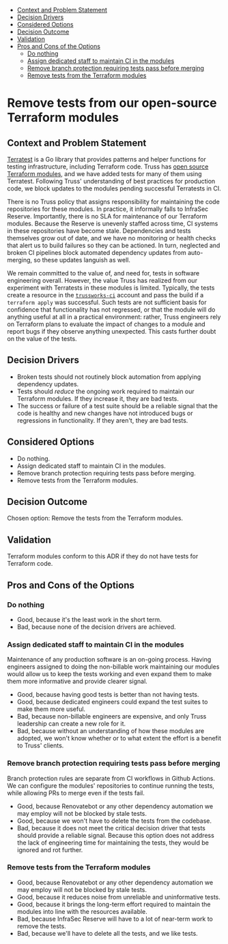 <!-- mdformat-toc start --slug=github --no-anchors --maxlevel=6 --minlevel=2 -->

- [Context and Problem Statement](#context-and-problem-statement)
- [Decision Drivers](#decision-drivers)
- [Considered Options](#considered-options)
- [Decision Outcome](#decision-outcome)
- [Validation](#validation)
- [Pros and Cons of the Options](#pros-and-cons-of-the-options)
  - [Do nothing](#do-nothing)
  - [Assign dedicated staff to maintain CI in the modules](#assign-dedicated-staff-to-maintain-ci-in-the-modules)
  - [Remove branch protection requiring tests pass before merging](#remove-branch-protection-requiring-tests-pass-before-merging)
  - [Remove tests from the Terraform modules](#remove-tests-from-the-terraform-modules)

<!-- mdformat-toc end -->

# Remove tests from our open-source Terraform modules

## Context and Problem Statement

[Terratest](https://terratest.gruntwork.io/) is a Go library that provides
patterns and helper functions for testing infrastructure, including Terraform
code. Truss has [open source Terraform modules][modules], and we have added
tests for many of them using Terratest. Following Truss' understanding of best
practices for production code, we block updates to the modules pending
successful Terratests in CI.

There is no Truss policy that assigns responsibility for maintaining the code
repositories for these modules. In practice, it informally falls to InfraSec
Reserve. Importantly, there is no SLA for maintenance of our Terraform modules.
Because the Reserve is unevenly staffed across time, CI systems in these
repositories have become stale. Dependencies and tests themselves grow out of
date, and we have no monitoring or health checks that alert us to build
failures so they can be actioned. In turn, neglected and broken CI pipelines
block automated dependency updates from auto-merging, so these updates languish
as well.

We remain committed to the value of, and need for, tests in software
engineering overall. However, the value Truss has realized from our experiment
with Terratests in these modules is limited. Typically, the tests create a
resource in the [`trussworks-ci`][trussworks-ci] account and pass the build if
a `terraform apply` was successful. Such tests are not sufficient basis for
confidence that functionality has not regressed, or that the module will do
anything useful at all in a practical environment: rather, Truss engineers rely
on Terraform plans to evaluate the impact of changes to a module and report
bugs if they observe anything unexpected. This casts further doubt on the value
of the tests.

## Decision Drivers

- Broken tests should not routinely block automation from applying dependency
  updates.
- Tests should _reduce_ the ongoing work required to maintain our Terraform
  modules. If they increase it, they are bad tests.
- The success or failure of a test suite should be a reliable signal that the
  code is healthy and new changes have not introduced bugs or regressions in
  functionality. If they aren't, they are bad tests.

## Considered Options

- Do nothing.
- Assign dedicated staff to maintain CI in the modules.
- Remove branch protection requiring tests pass before merging.
- Remove tests from the Terraform modules.

## Decision Outcome

Chosen option: Remove the tests from the Terraform modules.

## Validation

Terraform modules conform to this ADR if they do not have tests for Terraform
code.

## Pros and Cons of the Options

### Do nothing

- Good, because it's the least work in the short term.
- Bad, because none of the decision drivers are achieved.

### Assign dedicated staff to maintain CI in the modules

Maintenance of any production software is an on-going process. Having engineers
assigned to doing the non-billable work maintaining our modules would allow us
to keep the tests working and even expand them to make them more informative
and provide clearer signal.

- Good, because having good tests is better than not having tests.
- Good, because dedicated engineers could expand the test suites to make them
  more useful.
- Bad, because non-billable engineers are expensive, and only Truss leadership
  can create a new role for it.
- Bad, because without an understanding of how these modules are adopted, we
  won't know whether or to what extent the effort is a benefit to Truss'
  clients.

### Remove branch protection requiring tests pass before merging

Branch protection rules are separate from CI workflows in Github Actions. We
can configure the modules' repositories to continue running the tests, while
allowing PRs to merge even if the tests fail.

- Good, because Renovatebot or any other dependency automation we may employ
  will not be blocked by stale tests.
- Good, because we won't have to delete the tests from the codebase.
- Bad, because it does not meet the critical decision driver that tests should
  provide a reliable signal. Because this option does not address the lack of
  engineering time for maintaining the tests, they would be ignored and rot
  further.

### Remove tests from the Terraform modules

- Good, because Renovatebot or any other dependency automation we may employ
  will not be blocked by stale tests.
- Good, because it reduces noise from unreliable and uninformative tests.
- Good, because it brings the long-term effort required to maintain the modules
  into line with the resources available.
- Bad, because InfraSec Reserve will have to a lot of near-term work to remove
  the tests.
- Bad, because we'll have to delete all the tests, and we like tests.

<!---
## More Information

{You might want to provide additional evidence/confidence for the decision
outcome here and/or document the team agreement on the decision and/or define
when this decision when and how the decision should be realized and if/when it
should be re-visited and/or how the decision is validated. Links to other
decisions and resources might here appear as well.}
-->

[modules]: https://github.com/orgs/trussworks/repositories?q=terraform+in%3Aname&type=all
[trussworks-ci]: https://github.com/trussworks/legendary-waddle/tree/main/trussworks-ci
